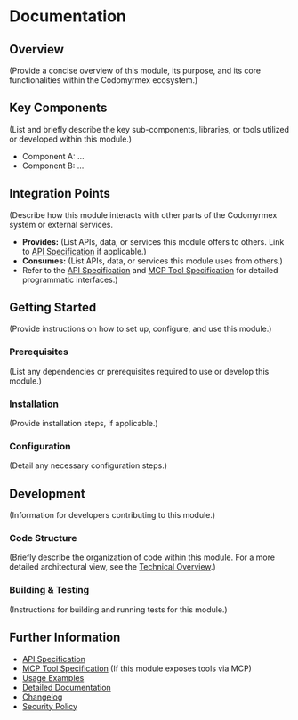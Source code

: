 # Documentation

## Overview

(Provide a concise overview of this module, its purpose, and its core functionalities within the Codomyrmex ecosystem.)

## Key Components

(List and briefly describe the key sub-components, libraries, or tools utilized or developed within this module.)

- Component A: ...
- Component B: ...

## Integration Points

(Describe how this module interacts with other parts of the Codomyrmex system or external services.
- **Provides:** (List APIs, data, or services this module offers to others. Link to [API Specification](API_SPECIFICATION.md) if applicable.)
- **Consumes:** (List APIs, data, or services this module uses from others.)
- Refer to the [API Specification](API_SPECIFICATION.md) and [MCP Tool Specification](MCP_TOOL_SPECIFICATION.md) for detailed programmatic interfaces.)

## Getting Started

(Provide instructions on how to set up, configure, and use this module.)

### Prerequisites

(List any dependencies or prerequisites required to use or develop this module.)

### Installation

(Provide installation steps, if applicable.)

### Configuration

(Detail any necessary configuration steps.)

## Development

(Information for developers contributing to this module.)

### Code Structure

(Briefly describe the organization of code within this module. For a more detailed architectural view, see the [Technical Overview](./docs/technical_overview.md).)

### Building & Testing

(Instructions for building and running tests for this module.)

## Further Information

- [API Specification](API_SPECIFICATION.md)
- [MCP Tool Specification](MCP_TOOL_SPECIFICATION.md) (If this module exposes tools via MCP)
- [Usage Examples](USAGE_EXAMPLES.md)
- [Detailed Documentation](./docs/index.md)
- [Changelog](CHANGELOG.md)
- [Security Policy](SECURITY.md) 